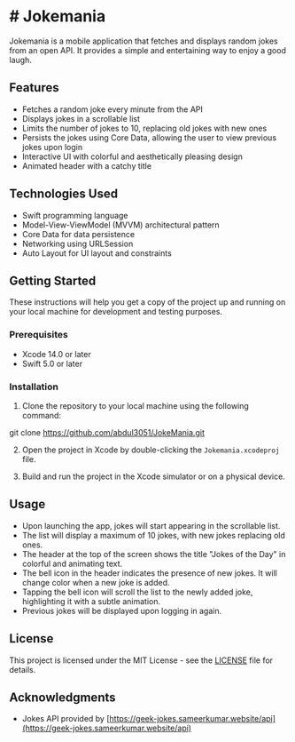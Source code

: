 # # Jokemania

Jokemania is a mobile application that fetches and displays random jokes from an open API. It provides a simple and entertaining way to enjoy a good laugh.

## Features

- Fetches a random joke every minute from the API
- Displays jokes in a scrollable list
- Limits the number of jokes to 10, replacing old jokes with new ones
- Persists the jokes using Core Data, allowing the user to view previous jokes upon login
- Interactive UI with colorful and aesthetically pleasing design
- Animated header with a catchy title

## Technologies Used

- Swift programming language
- Model-View-ViewModel (MVVM) architectural pattern
- Core Data for data persistence
- Networking using URLSession
- Auto Layout for UI layout and constraints

## Getting Started

These instructions will help you get a copy of the project up and running on your local machine for development and testing purposes.

### Prerequisites

- Xcode 14.0 or later
- Swift 5.0 or later

### Installation

1. Clone the repository to your local machine using the following command:

git clone https://github.com/abdul3051/JokeMania.git


2. Open the project in Xcode by double-clicking the `Jokemania.xcodeproj` file.

3. Build and run the project in the Xcode simulator or on a physical device.

## Usage

- Upon launching the app, jokes will start appearing in the scrollable list.
- The list will display a maximum of 10 jokes, with new jokes replacing old ones.
- The header at the top of the screen shows the title "Jokes of the Day" in colorful and animating text.
- The bell icon in the header indicates the presence of new jokes. It will change color when a new joke is added.
- Tapping the bell icon will scroll the list to the newly added joke, highlighting it with a subtle animation.
- Previous jokes will be displayed upon logging in again.

## License

This project is licensed under the MIT License - see the [LICENSE](LICENSE) file for details.

## Acknowledgments

- Jokes API provided by [https://geek-jokes.sameerkumar.website/api](https://geek-jokes.sameerkumar.website/api)

